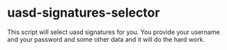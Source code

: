 # uasd-signatures-selector
This script will select uasd signatures for you. You provide your username and your password and some other data and it will do the hard work.

